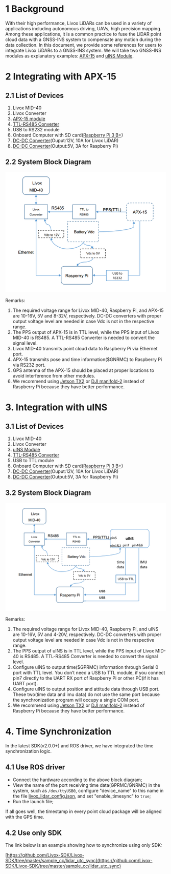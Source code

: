 # 1 Background

With their high performance, Livox LiDARs can be used in a variety of applications including autonomous driving, UAVs, high precision mapping. Among these applications, it is a common practice to fuse the LiDAR point cloud data with a GNSS-INS system to compensate any motion during the data collection. In this document, we provide some references for users to integrate Livox LiDARs to a GNSS-INS system. We will take two GNSS-INS modules as explanatory examples: [APX-15](https://www.applanix.com/downloads/products/specs/APX15_DS_NEW_0408_YW.pdf) and [uINS Module](https://inertialsense.com/µins-rtk/#INS-sensors).

# 2 Integrating with APX-15

## 2.1 List of Devices

1. Livox MID-40
2. Livox Converter
3. [APX-15 module](https://www.applanix.com/products/dg-uavs.htm "test")
4. [TTL-RS485 Converter](https://www.amazon.com/NOYITO-Multi-Machine-Communication-Ultra-Long-Distance-Transmission/dp/B07BJJ7ZF8/ref=sr_1_16?ie=UTF8&amp;qid=1548410775&amp;sr=8-16&amp;keywords=ttl+to+rs485)
5. USB to RS232 module
6. Onboard Computer with SD card([Raspberry Pi 3 B+](https://www.raspberrypi.org/products/raspberry-pi-3-model-b/))
7. [DC-DC Converter](https://www.amazon.com/uxcell-Converter-Regulator-Transformer-Waterproof/dp/B01ARRAWE4/ref=sr_1_5_acs_ac_3?ie=UTF8&amp;qid=1548669239&amp;sr=8-5-acs&amp;keywords=24v%2Bto%2B12v%2Bdc%2Bconverter&amp;th=1)(Ouput:12V, 10A for Livox LiDAR)
8. [DC-DC Converter](https://www.amazon.com/DROK-Synchronous-Transformer-Electromobile-Automotive/dp/B00KL770IC/ref=sr_1_7?ie=UTF8&amp;qid=1548859639&amp;sr=8-7&amp;keywords=24V+to++5V)(Output:5V, 3A for Raspberry Pi)

## 2.2 System Block Diagram

![](doc/apx-block-diagram.png)

Remarks:

1. The required voltage range for Livox MID-40, Raspberry Pi, and APX-15 are 10-16V, 5V and 8-32V, respectively. DC-DC converters with proper output voltage level are needed in case Vdc is not in the respective range.
2. The PPS output of APX-15 is in TTL level, while the PPS input of Livox MID-40 is RS485. A TTL-RS485 Converter is needed to convert the signal level.
3. Livox MID-40 transmits point cloud data to Raspberry Pi via Ethernet port.
4. APX-15 transmits pose and time information($GNRMC) to Raspberry Pi via RS232 port.
6. GPS antenna of the APX-15 should be placed at proper locations to avoid interference from other modules.
7. We recommend using [Jetson TX2](https://developer.nvidia.com/embedded/jetson-tx2) or [DJI manifold-2]( https://www.dji.com/cn/manifold-2) instead of Raspberry Pi because they have better performance.

# 3. Integration with uINS

## 3.1 List of Devices

1. Livox MID-40
2. Livox Converter
3. [uINS Module](https://inertialsense.com/µins-rtk/#INS-sensors)
4. [TTL-RS485 Converter](https://www.amazon.com/NOYITO-Multi-Machine-Communication-Ultra-Long-Distance-Transmission/dp/B07BJJ7ZF8/ref=sr_1_16?ie=UTF8&amp;qid=1548410775&amp;sr=8-16&amp;keywords=ttl+to+rs485)
5. USB to TTL module
6. Onboard Computer with SD card([Raspberry Pi 3 B+](https://www.raspberrypi.org/products/raspberry-pi-3-model-b/))
7. [DC-DC Converter](https://www.amazon.com/uxcell-Converter-Regulator-Transformer-Waterproof/dp/B01ARRAWE4/ref=sr_1_5_acs_ac_3?ie=UTF8&amp;qid=1548669239&amp;sr=8-5-acs&amp;keywords=24v%2Bto%2B12v%2Bdc%2Bconverter&amp;th=1)(Ouput:12V, 10A for Livox LiDAR)
8. [DC-DC Converter](https://www.amazon.com/DROK-Synchronous-Transformer-Electromobile-Automotive/dp/B00KL770IC/ref=sr_1_7?ie=UTF8&amp;qid=1548859639&amp;sr=8-7&amp;keywords=24V+to++5V)(Output:5V, 3A for Raspberry Pi)

## 3.2 System Block Diagram

![](doc/uins-block-diagram.png)

Remarks:

1. The required voltage range for Livox MID-40, Raspberry Pi, and uINS are 10-16V, 5V and 4-20V, respectively. DC-DC converters with proper output voltage level are needed in case Vdc is not in the respective range.
2. The PPS output of uINS is in TTL level, while the PPS input of Livox MID-40 is RS485. A TTL-RS485 Converter is needed to convert the signal level.
3. Configure uINS to output time($GPRMC) information through Serial 0 port with TTL level. You don’t need a USB to TTL module, if you connect pin7 directly to the UART RX port of Raspberry Pi or other PC(if it has UART port).
4. Configure uINS to output position and attitude data through USB port. These two(time data and imu data) do not use the same port because the synchronization program will occupy a single COM port.
5. We recommend using [Jetson TX2](https://developer.nvidia.com/embedded/jetson-tx2) or [DJI manifold-2]( https://www.dji.com/cn/manifold-2) instead of Raspberry Pi because they have better performance.

# 4. Time Synchronization

In the latest SDK(v2.0.0+) and ROS driver, we have integrated the time synchronization logic.

## 4.1 Use ROS driver

- Connect the hardware according to the above block diagram;
- View the name of the port receiving time data(GPRMC/GNRMC) in the system, such as `/dev/ttyUSB0`, configure "device_name" to this name in the file [livox_lidar_config.json](https://github.com/Livox-SDK/livox_ros_driver/blob/master/livox_ros_driver/config/livox_lidar_config.json), and set "enable_timesync" to `true`;
- Run the launch file;

If all goes well, the timestamp in every point cloud package will be aligned with the GPS time.

## 4.2 Use only SDK

The link below is an example showing how to synchronize using only SDK:

[https://github.com/Livox-SDK/Livox-SDK/tree/master/sample_cc/lidar_utc_sync](https://github.com/Livox-SDK/Livox-SDK/tree/master/sample_cc/lidar_utc_sync)




